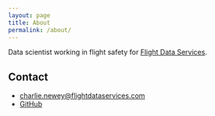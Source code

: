 ```yaml
---
layout: page
title: About
permalink: /about/
---
```


Data scientist working in flight safety for [Flight Data Services][fds].

[fds]: https://www.flightdataservices.com

## Contact

* [charlie.newey@flightdataservices.com][e]
* [GitHub][gh]

[e]: mailto:charlie.newey@flightdataservices.com
[gh]: https://www.github.com/newey01c
